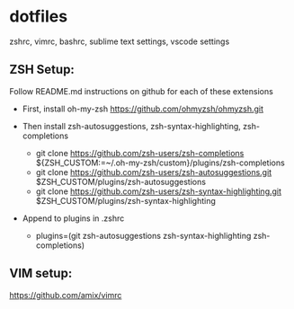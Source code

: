 # dotfiles
zshrc, vimrc, bashrc, sublime text settings, vscode settings

## ZSH Setup:

Follow README.md instructions on github for each of these extensions
- First, install oh-my-zsh https://github.com/ohmyzsh/ohmyzsh.git
- Then install zsh-autosuggestions, zsh-syntax-highlighting, zsh-completions
  - git clone https://github.com/zsh-users/zsh-completions ${ZSH_CUSTOM:=~/.oh-my-zsh/custom}/plugins/zsh-completions
  - git clone https://github.com/zsh-users/zsh-autosuggestions.git $ZSH_CUSTOM/plugins/zsh-autosuggestions
  - git clone https://github.com/zsh-users/zsh-syntax-highlighting.git $ZSH_CUSTOM/plugins/zsh-syntax-highlighting

- Append to plugins in .zshrc
  -  plugins=(git zsh-autosuggestions zsh-syntax-highlighting zsh-completions)

## VIM setup:

https://github.com/amix/vimrc

